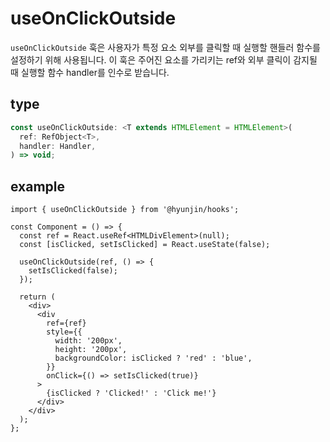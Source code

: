 # useOnClickOutside

`useOnClickOutside` 훅은 사용자가 특정 요소 외부를 클릭할 때 실행할 핸들러 함수를 설정하기 위해 사용됩니다. 이 훅은 주어진 요소를 가리키는 ref와 외부 클릭이 감지될 때 실행할 함수 handler를 인수로 받습니다.

## type

```ts
const useOnClickOutside: <T extends HTMLElement = HTMLElement>(
  ref: RefObject<T>,
  handler: Handler,
) => void;
```

## example

```tsx
import { useOnClickOutside } from '@hyunjin/hooks';

const Component = () => {
  const ref = React.useRef<HTMLDivElement>(null);
  const [isClicked, setIsClicked] = React.useState(false);

  useOnClickOutside(ref, () => {
    setIsClicked(false);
  });

  return (
    <div>
      <div
        ref={ref}
        style={{
          width: '200px',
          height: '200px',
          backgroundColor: isClicked ? 'red' : 'blue',
        }}
        onClick={() => setIsClicked(true)}
      >
        {isClicked ? 'Clicked!' : 'Click me!'}
      </div>
    </div>
  );
};
```

